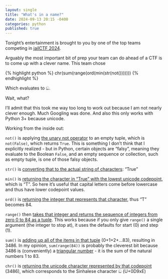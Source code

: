```yaml
---
layout: single
title: "What's in a name?"
date: 2024-09-13 20:15 -0400
categories: python
published: true
---
```


Tonight’s entertainment is brought to you by one of the top teams competing in [jailCTF 2024](https://ctf.pyjail.club/).

Arguably the most important bit of prep your team can do ahead of a CTF is to come up with a clever name. This team chose

{% highlight python %}
chr(sum(range(ord(min(str(not()))))))
{% endhighlight %}

Which evaluates to ඞ.

Wait, what?

I’ll admit that this took me way too long to work out because I am not nearly clever enough. Much Googling was done. And also this only works with Python 3+ because unicode.

Working from the inside out:

`not()` is applying [the unary not operator](https://www.w3schools.com/python/python_operators.asp#:~:text=Reverse%20the%20result%2C%20returns%20False%20if%20the%20result%20is%20true) to an empty tuple, which is `not(False)`, which returns `True`. This is something I don’t think that I explicitly realized - but in Python, certain objects are “falsy”, meaning they evaluate to the Boolean `False`, and an empty sequence or collection, such as empty tuple, is one of those falsy objects.

`str()` is [converting that to the actual string of characters](https://www.w3schools.com/python/ref_func_str.asp): “True”

`min()` is [returning the character in “True” with the lowest unicode codepoint](https://www.w3schools.com/python/ref_func_min.asp), which is “T”. So here it’s useful that capital letters come before lowercase and thus have lower codepoint values.

`ord()` is [returning the integer that represents that character](https://www.w3schools.com/python/ref_func_ord.asp), thus “T” becomes 84.

`range()` then [takes that integer and returns the sequence of integers from zero 0 to 84 as a tuple](https://www.w3schools.com/python/ref_func_range.asp). This works because if you only give `range()` a single argument (the integer to stop at), it uses the defaults for start (0) and step (1).

`sum()` is [adding up all of the items in that tuple](https://www.w3schools.com/python/ref_func_sum.asp) (0+1+2+…83), resulting in 3486. In my opinion, `sum(range(84))` is probably the cleverest bit because 3486 is (conveniently) a [triangular number](https://en.wikipedia.org/wiki/Triangular_number) - it is the sum of the natural numbers 1 to 83.

`chr()` is [returning the unicode character represented by that codepoint](https://www.w3schools.com/python/ref_func_chr.asp) (3486), which corresponds to the Sinhalese character ඞ (U+0D9xE)